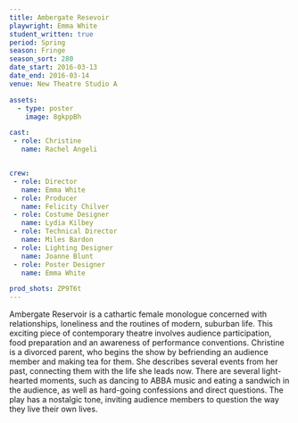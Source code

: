 ```yaml
---
title: Ambergate Resevoir
playwright: Emma White
student_written: true
period: Spring
season: Fringe
season_sort: 280
date_start: 2016-03-13
date_end: 2016-03-14
venue: New Theatre Studio A

assets:
  - type: poster
    image: 8gkppBh

cast:
 - role: Christine
   name: Rachel Angeli


crew:
 - role: Director
   name: Emma White
 - role: Producer
   name: Felicity Chilver
 - role: Costume Designer
   name: Lydia Kilbey
 - role: Technical Director
   name: Miles Bardon
 - role: Lighting Designer
   name: Joanne Blunt
 - role: Poster Designer
   name: Emma White

prod_shots: ZP9T6t
---
```


Ambergate Reservoir is a cathartic female monologue concerned with relationships, loneliness and the routines of modern, suburban life. This exciting piece of contemporary theatre involves audience participation, food preparation and an awareness of performance conventions. Christine is a divorced parent, who begins the show by befriending an audience member and making tea for them. She describes several events from her past, connecting them with the life she leads now. There are several light-hearted moments, such as dancing to ABBA music and eating a sandwich in the audience, as well as hard-going confessions and direct questions. The play has a nostalgic tone, inviting audience members to question the way they live their own lives.

